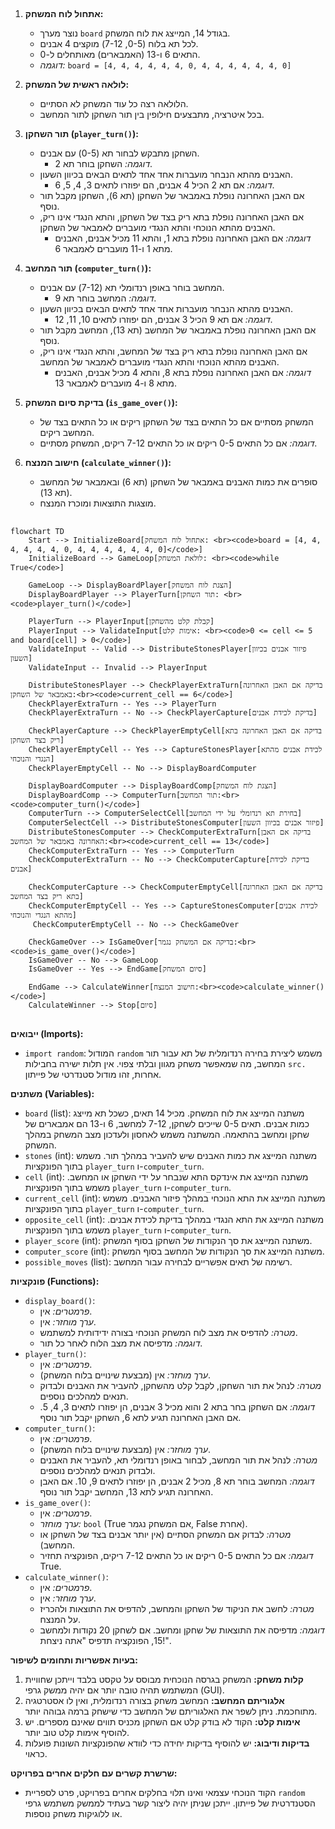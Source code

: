 ## <algorithm>

1. **אתחול לוח המשחק:**
   - נוצר מערך `board` בגודל 14, המייצג את לוח המשחק.
   - לכל תא בלוח (0-5, 7-12) מוקצים 4 אבנים.
   - התאים 6 ו-13 (האמבארים) מאותחלים ל-0.
   - *דוגמה:* `board = [4, 4, 4, 4, 4, 4, 0, 4, 4, 4, 4, 4, 4, 0]`

2. **לולאה ראשית של המשחק:**
   - הלולאה רצה כל עוד המשחק לא הסתיים.
   - בכל איטרציה, מתבצעים חילופין בין תור השחקן לתור המחשב.

3. **תור השחקן (`player_turn()`):**
   - השחקן מתבקש לבחור תא (0-5) עם אבנים.
     - *דוגמה:* השחקן בוחר תא 2.
   - האבנים מהתא הנבחר מועברות אחד אחד לתאים הבאים בכיוון השעון.
     - *דוגמה:* אם תא 2 הכיל 4 אבנים, הם יפוזרו לתאים 3, 4, 5, 6.
   - אם האבן האחרונה נופלת באמבאר של השחקן (תא 6), השחקן מקבל תור נוסף.
   - אם האבן האחרונה נופלת בתא ריק בצד של השחקן, והתא הנגדי אינו ריק, האבנים מהתא הנוכחי והתא הנגדי מועברים לאמבאר של השחקן.
     - *דוגמה:* אם האבן האחרונה נופלת בתא 1, והתא 11 מכיל אבנים, האבנים מתא 1 ו-11 מועברים לאמבאר 6.

4. **תור המחשב (`computer_turn()`):**
   - המחשב בוחר באופן רנדומלי תא (7-12) עם אבנים.
     - *דוגמה:* המחשב בוחר תא 9.
   - האבנים מהתא הנבחר מועברות אחד אחד לתאים הבאים בכיוון השעון.
     - *דוגמה:* אם תא 9 הכיל 3 אבנים, הם יפוזרו לתאים 10, 11, 12.
   - אם האבן האחרונה נופלת באמבאר של המחשב (תא 13), המחשב מקבל תור נוסף.
   - אם האבן האחרונה נופלת בתא ריק בצד של המחשב, והתא הנגדי אינו ריק, האבנים מהתא הנוכחי והתא הנגדי מועברים לאמבאר של המחשב.
     - *דוגמה:* אם האבן האחרונה נופלת בתא 8, והתא 4 מכיל אבנים, האבנים מתא 8 ו-4 מועברים לאמבאר 13.

5. **בדיקת סיום המשחק (`is_game_over()`):**
   - המשחק מסתיים אם כל התאים בצד של השחקן ריקים או כל התאים בצד של המחשב ריקים.
   - *דוגמה:* אם כל התאים 0-5 ריקים או כל התאים 7-12 ריקים, המשחק מסתיים.

6. **חישוב המנצח (`calculate_winner()`):**
   - סופרים את כמות האבנים באמבאר של השחקן (תא 6) ובאמבאר של המחשב (תא 13).
   - מוצגות התוצאות ומוכרז המנצח.

## <mermaid>

```mermaid
flowchart TD
    Start --> InitializeBoard[אתחול לוח המשחק: <br><code>board = [4, 4, 4, 4, 4, 4, 0, 4, 4, 4, 4, 4, 4, 0]</code>]
    InitializeBoard --> GameLoop[לולאת המשחק: <br><code>while True</code>]

    GameLoop --> DisplayBoardPlayer[הצגת לוח המשחק]
    DisplayBoardPlayer --> PlayerTurn[תור השחקן: <br><code>player_turn()</code>]

    PlayerTurn --> PlayerInput[קבלת קלט מהשחקן]
    PlayerInput --> ValidateInput[אימות קלט: <br><code>0 <= cell <= 5 and board[cell] > 0</code>]
    ValidateInput -- Valid --> DistributeStonesPlayer[פיזור אבנים בכיוון השעון]
    ValidateInput -- Invalid --> PlayerInput

    DistributeStonesPlayer --> CheckPlayerExtraTurn[בדיקה אם האבן האחרונה באמבאר של השחקן:<br><code>current_cell == 6</code>]
    CheckPlayerExtraTurn -- Yes --> PlayerTurn
    CheckPlayerExtraTurn -- No --> CheckPlayerCapture[בדיקת לכידת אבנים]

    CheckPlayerCapture --> CheckPlayerEmptyCell[בדיקה אם האבן האחרונה בתא ריק בצד השחקן]
    CheckPlayerEmptyCell -- Yes --> CaptureStonesPlayer[לכידת אבנים מהתא הנגדי והנוכחי]
    CheckPlayerEmptyCell -- No --> DisplayBoardComputer

    DisplayBoardComputer --> DisplayBoardComp[הצגת לוח המשחק]
    DisplayBoardComp --> ComputerTurn[תור המחשב:<br><code>computer_turn()</code>]
    ComputerTurn --> ComputerSelectCell[בחירת תא רנדומלי על ידי המחשב]
    ComputerSelectCell --> DistributeStonesComputer[פיזור אבנים בכיוון השעון]
    DistributeStonesComputer --> CheckComputerExtraTurn[בדיקה אם האבן האחרונה באמבאר של המחשב:<br><code>current_cell == 13</code>]
    CheckComputerExtraTurn -- Yes --> ComputerTurn
    CheckComputerExtraTurn -- No --> CheckComputerCapture[בדיקת לכידת אבנים]

    CheckComputerCapture --> CheckComputerEmptyCell[בדיקה אם האבן האחרונה בתא ריק בצד המחשב]
    CheckComputerEmptyCell -- Yes --> CaptureStonesComputer[לכידת אבנים מהתא הנגדי והנוכחי]
     CheckComputerEmptyCell -- No --> CheckGameOver

    CheckGameOver --> IsGameOver[בדיקה אם המשחק נגמר:<br><code>is_game_over()</code>]
    IsGameOver -- No --> GameLoop
    IsGameOver -- Yes --> EndGame[סיום המשחק]

    EndGame --> CalculateWinner[חישוב המנצח:<br><code>calculate_winner()</code>]
    CalculateWinner --> Stop[סיום]
```

## <explanation>

**ייבואים (Imports):**

- `import random`:  המודול `random` משמש ליצירת בחירה רנדומלית של תא עבור תור המחשב, מה שמאפשר משחק מגוון ובלתי צפוי. אין תלות ישירה בחבילות `src.` אחרות, זהו מודול סטנדרטי של פייתון.

**משתנים (Variables):**

- `board` (list): משתנה המייצג את לוח המשחק. מכיל 14 תאים, כשכל תא מייצג כמות אבנים. תאים 0-5 שייכים לשחקן, 7-12 למחשב, 6 ו-13 הם אמבארים של שחקן ומחשב בהתאמה. המשתנה משמש לאחסון ולעדכון מצב המשחק במהלך המשחק.
- `stones` (int): משתנה המייצג את כמות האבנים שיש להעביר במהלך תור. משמש בתוך הפונקציות `player_turn` ו-`computer_turn`.
- `cell` (int): משתנה המייצג את אינדקס התא שנבחר על ידי השחקן או המחשב. משמש בתוך הפונקציות `player_turn` ו-`computer_turn`.
- `current_cell` (int): משתנה המייצג את התא הנוכחי במהלך פיזור האבנים. משמש בתוך הפונקציות `player_turn` ו-`computer_turn`.
- `opposite_cell` (int): משתנה המייצג את התא הנגדי במהלך בדיקת לכידת אבנים. משמש בתוך הפונקציות `player_turn` ו-`computer_turn`.
- `player_score` (int): משתנה המייצג את סך הנקודות של השחקן בסוף המשחק.
- `computer_score` (int): משתנה המייצג את סך הנקודות של המחשב בסוף המשחק.
- `possible_moves` (list): רשימה של תאים אפשריים לבחירה עבור המחשב.

**פונקציות (Functions):**

- `display_board()`:
  - *פרמטרים:* אין.
  - *ערך מוחזר:* אין.
  - *מטרה:* להדפיס את מצב לוח המשחק הנוכחי בצורה ידידותית למשתמש.
  - *דוגמה:* מדפיסה את מצב הלוח לאחר כל תור.
- `player_turn()`:
  - *פרמטרים:* אין.
  - *ערך מוחזר:* אין (מבצעת שינויים בלוח המשחק).
  - *מטרה:* לנהל את תור השחקן, לקבל קלט מהשחקן, להעביר את האבנים ולבדוק תנאים למהלכים נוספים.
  - *דוגמה:* אם השחקן בחר בתא 2 והוא מכיל 3 אבנים, הן יפוזרו לתאים 3, 4, 5. אם האבן האחרונה תגיע לתא 6, השחקן יקבל תור נוסף.
- `computer_turn()`:
  - *פרמטרים:* אין.
  - *ערך מוחזר:* אין (מבצעת שינויים בלוח המשחק).
  - *מטרה:* לנהל את תור המחשב, לבחור באופן רנדומלי תא, להעביר את האבנים ולבדוק תנאים למהלכים נוספים.
  - *דוגמה:* המחשב בוחר תא 8, מכיל 2 אבנים, הן יפוזרו לתאים 9, 10. אם האבן האחרונה תגיע לתא 13, המחשב יקבל תור נוסף.
- `is_game_over()`:
  - *פרמטרים:* אין.
  - *ערך מוחזר:* `bool` (True אם המשחק נגמר, False אחרת).
  - *מטרה:* לבדוק אם המשחק הסתיים (אין יותר אבנים בצד של השחקן או המחשב).
  - *דוגמה:* אם כל התאים 0-5 ריקים או כל התאים 7-12 ריקים, הפונקציה תחזיר True.
- `calculate_winner()`:
  - *פרמטרים:* אין.
  - *ערך מוחזר:* אין.
  - *מטרה:* לחשב את הניקוד של השחקן והמחשב, להדפיס את התוצאות ולהכריז על המנצח.
  - *דוגמה:* מדפיסה את התוצאות של שחקן ומחשב. אם לשחקן 20 נקודות ולמחשב 15, הפונקציה תדפיס "אתה ניצחת!".

**בעיות אפשריות ותחומים לשיפור:**

1. **קלות משחק:** המשחק בגרסה הנוכחית מבוסס על טקסט בלבד וייתכן שחוויית המשתמש תהיה טובה יותר אם יהיה ממשק גרפי (GUI).
2. **אלגוריתם המחשב:** המחשב משחק בצורה רנדומלית, ואין לו אסטרטגיה מתוחכמת. ניתן לשפר את האלגוריתם של המחשב כדי שישחק ברמה גבוהה יותר.
3. **אימות קלט:** הקוד לא בודק קלט אם השחקן מכניס תווים שאינם מספרים. יש להוסיף אימות קלט טוב יותר.
4. **בדיקות ודיבוג:** יש להוסיף בדיקות יחידה כדי לוודא שהפונקציות השונות פועלות כראוי.

**שרשרת קשרים עם חלקים אחרים בפרויקט:**

- הקוד הנוכחי עצמאי ואינו תלוי בחלקים אחרים בפרויקט, פרט לספריית `random` הסטנדרטית של פייתון. ייתכן שניתן יהיה ליצור קשר בעתיד לממשק משתמש גרפי או ללוגיקות משחק נוספות.